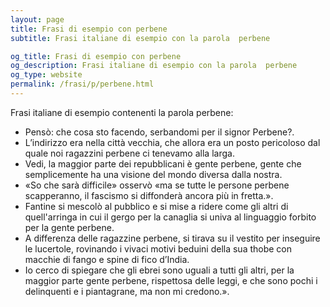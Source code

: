 ```yaml
---
layout: page
title: Frasi di esempio con perbene 
subtitle: Frasi italiane di esempio con la parola  perbene

og_title: Frasi di esempio con perbene 
og_description: Frasi italiane di esempio con la parola  perbene
og_type: website
permalink: /frasi/p/perbene.html
---
```


Frasi italiane di esempio contenenti la parola perbene:


- Pensò: che cosa sto facendo, serbandomi per il signor Perbene?.
- L’indirizzo era nella città vecchia, che allora era un posto pericoloso dal quale noi ragazzini perbene ci tenevamo alla larga.
- Vedi, la maggior parte dei repubblicani è gente perbene, gente che semplicemente ha una visione del mondo diversa dalla nostra.
- «So che sarà difficile» osservò «ma se tutte le persone perbene scapperanno, il fascismo si diffonderà ancora più in fretta.».
- Fantine si mescolò al pubblico e si mise a ridere come gli altri di quell'arringa in cui il gergo per la canaglia si univa al linguaggio forbito per la gente perbene.
- A differenza delle ragazzine perbene, si tirava su il vestito per inseguire le lucertole, rovinando i vivaci motivi beduini della sua thobe con macchie di fango e spine di fico d’India.
- Io cerco di spiegare che gli ebrei sono uguali a tutti gli altri, per la maggior parte gente perbene, rispettosa delle leggi, e che sono pochi i delinquenti e i piantagrane, ma non mi credono.».
